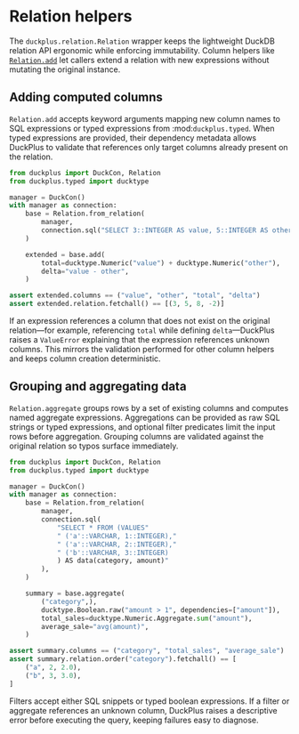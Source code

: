 # Relation helpers

The `duckplus.relation.Relation` wrapper keeps the lightweight DuckDB relation
API ergonomic while enforcing immutability. Column helpers like
[`Relation.add`](../duckplus/relation.py) let callers extend a relation with new
expressions without mutating the original instance.

## Adding computed columns

`Relation.add` accepts keyword arguments mapping new column names to SQL
expressions or typed expressions from :mod:`duckplus.typed`. When typed
expressions are provided, their dependency metadata allows DuckPlus to validate
that references only target columns already present on the relation.

```python
from duckplus import DuckCon, Relation
from duckplus.typed import ducktype

manager = DuckCon()
with manager as connection:
    base = Relation.from_relation(
        manager,
        connection.sql("SELECT 3::INTEGER AS value, 5::INTEGER AS other"),
    )

    extended = base.add(
        total=ducktype.Numeric("value") + ducktype.Numeric("other"),
        delta="value - other",
    )

assert extended.columns == ("value", "other", "total", "delta")
assert extended.relation.fetchall() == [(3, 5, 8, -2)]
```

If an expression references a column that does not exist on the original
relation—for example, referencing `total` while defining `delta`—DuckPlus raises
a `ValueError` explaining that the expression references unknown columns. This
mirrors the validation performed for other column helpers and keeps column
creation deterministic.

## Grouping and aggregating data

`Relation.aggregate` groups rows by a set of existing columns and computes
named aggregate expressions. Aggregations can be provided as raw SQL strings or
typed expressions, and optional filter predicates limit the input rows before
aggregation. Grouping columns are validated against the original relation so
typos surface immediately.

```python
from duckplus import DuckCon, Relation
from duckplus.typed import ducktype

manager = DuckCon()
with manager as connection:
    base = Relation.from_relation(
        manager,
        connection.sql(
            "SELECT * FROM (VALUES"
            " ('a'::VARCHAR, 1::INTEGER),"
            " ('a'::VARCHAR, 2::INTEGER),"
            " ('b'::VARCHAR, 3::INTEGER)
            ) AS data(category, amount)"
        ),
    )

    summary = base.aggregate(
        ("category",),
        ducktype.Boolean.raw("amount > 1", dependencies=["amount"]),
        total_sales=ducktype.Numeric.Aggregate.sum("amount"),
        average_sale="avg(amount)",
    )

assert summary.columns == ("category", "total_sales", "average_sale")
assert summary.relation.order("category").fetchall() == [
    ("a", 2, 2.0),
    ("b", 3, 3.0),
]
```

Filters accept either SQL snippets or typed boolean expressions. If a filter or
aggregate references an unknown column, DuckPlus raises a descriptive error
before executing the query, keeping failures easy to diagnose.
